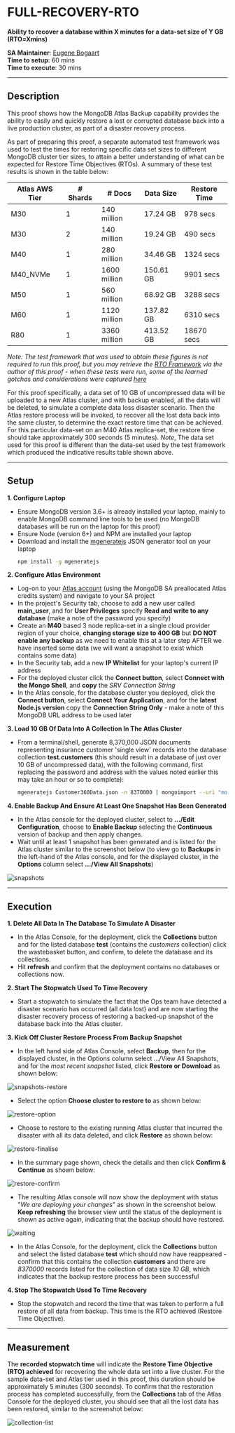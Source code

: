 # FULL-RECOVERY-RTO

__Ability to recover a database within X minutes for a data-set size of Y GB (RTO=Xmins)__

__SA Maintainer__: [Eugene Bogaart](mailto:eugene.bogaart@mongodb.com) <br/>
__Time to setup__: 60 mins <br/>
__Time to execute__: 30 mins <br/>


---
## Description

This proof shows how the MongoDB Atlas Backup capability provides the ability to easily and quickly restore a lost or corrupted database back into a live production cluster, as part of a disaster recovery process.

As part of preparing this proof, a separate automated test framework was used to test the times for restoring specific data set sizes to different MongoDB cluster tier sizes, to attain a better understanding of what can be expected for Restore Time Objectives (RTOs). A summary of these test results is shown in the table below:

| Atlas AWS Tier             | # Shards | # Docs        | Data Size  | Restore Time |
|----------------------------|----------|---------------|------------|--------------|
| M30                        |        1 |  140 million  |  17.24 GB  |    978 secs  |
| M30                        |        2 |  140 million  |  19.24 GB  |    490 secs  |
| M40                        |        1 |  280 million  |  34.46 GB  |   1324 secs  |
| M40_NVMe                   |        1 | 1600 million  | 150.61 GB  |   9901 secs  |
| M50                        |        1 |  560 million  |  68.92 GB  |   3288 secs  |
| M60                        |        1 | 1120 million  | 137.82 GB  |   6310 secs  |
| R80			             |        1 | 3360 million  | 413.52 GB  |  18670 secs  |

_Note: The test framework that was used to obtain these figures is not required to run this proof, but you may retrieve the [RTO Framework](https://drive.google.com/drive/folders/1DhFUDu5Y8gtSbbGICxpsHNwp162_mvtY?usp=sharing) via the author of this proof - when these tests were run, some of the learned _gotchas_ and considerations were captured [here](Tips.md)_

For this proof specifically, a data set of 10 GB of uncompressed data will be uploaded to a new Atlas cluster, and with backup enabled, all the data will be deleted, to simulate a complete data loss disaster scenario. Then the Atlas restore process will be invoked, to recover all the lost data back into the same cluster, to determine the exact restore time that can be achieved. For this particular data-set on an M40 Atlas replica-set, the restore time should take approximately 300 seconds (5 minutes). _Note_, The data set used for this proof is different than the data-set used by the test framework which produced the indicative results table shown above.


---
## Setup

__1. Configure Laptop__
* Ensure MongoDB version 3.6+ is already installed your laptop, mainly to enable MongoDB command line tools to be used (no MongoDB databases will be run on the laptop for this proof)
* Ensure Node (version 6+) and NPM are installed your laptop
* Download and install the [mgeneratejs](https://www.npmjs.com/package/mgeneratejs) JSON generator tool on your laptop
  ```bash
  npm install -g mgeneratejs
  ```

__2. Configure Atlas Environment__
* Log-on to your [Atlas account](http://cloud.mongodb.com) (using the MongoDB SA preallocated Atlas credits system) and navigate to your SA project
* In the project's Security tab, choose to add a new user called __main_user__, and for __User Privileges__ specify __Read and write to any database__ (make a note of the password you specify)
* Create an __M40__ based 3 node replica-set in a single cloud provider region of your choice, __changing storage size to 400 GB__ but __DO NOT enable any backup__ as we need to enable this at a later step AFTER we have inserted some data (we will want a snapshot to exist which contains some data)
* In the Security tab, add a new __IP Whitelist__ for your laptop's current IP address
* For the deployed cluster click the __Connect button__, select __Connect with the Mongo Shell__, and __copy__ the _SRV Connection String_
* In the Atlas console, for the database cluster you deployed, click the __Connect button__, select __Connect Your Application__, and for the __latest Node.js version__  copy the __Connection String Only__ - make a note of this MongoDB URL address to be used later

__3. Load 10 GB Of Data Into A Collection In The Atlas Cluster__
* From a terminal/shell, generate 8,370,000 JSON documents representing insurance customer 'single view' records into the database collection __test.customers__ (this should result in a database of just over 10 GB of uncompressed data), with the following command, first replacing the password and address with the values noted earlier this may take an hour or so to complete):
  ```bash
  mgeneratejs Customer360Data.json -n 8370000 | mongoimport --uri "mongodb+srv://main_user:MyPassword@testcluster-abcde.mongodb.net/test" --collection customers
  ```

__4. Enable Backup And Ensure At Least One Snapshot Has Been Generated__
* In the Atlas console for the deployed cluster, select to __.../Edit Configuration__, choose to __Enable Backup__ selecting the __Continuous__ version of backup and then apply changes.
* Wait until at least 1 snapshot has been generated and is listed for the Atlas cluster similar to the screenshot below (to view go to __Backups__ in the left-hand of the Atlas console, and for the displayed cluster, in the __Options__ column select __.../View All Snapshots__)

![snapshots](img/snapshots.png "snapshots")

    
---
## Execution

__1. Delete All Data In The Database To Simulate A Disaster__
* In the Atlas Console, for the deployment, click the __Collections__ button and for the listed database __test__ (contains the _customers_ collection) click the wastebasket button, and confirm, to delete the database and its collections.
* Hit __refresh__ and confirm that the deployment contains no databases or collections now.

__2. Start The Stopwatch Used To Time Recovery__
* Start a stopwatch to simulate the fact that the Ops team have detected a disaster scenario has occurred (all data lost) and are now starting the disaster recovery process of restoring a backed-up snapshot of the database back into the Atlas cluster.

__3. Kick Off Cluster Restore Process From Backup Snapshot__

* In the left hand side of Atlas Console, select __Backup__, then for the displayed cluster, in the Options column select .../View All Snapshots, and for the _most recent snapshot_ listed, click __Restore or Download__ as shown below:

![snapshots-restore](img/snapshots-restore.png "snapshots-restore")

* Select the option __Choose cluster to restore to__ as shown below:

![restore-option](img/restore-option.png "restore-option")

* Choose to restore to the existing running Atlas cluster that incurred the disaster with all its data deleted, and click __Restore__ as shown below:

![restore-finalise](img/restore-finalise.png "restore-finalise")

* In the summary page shown, check the details and then click __Confirm & Continue__ as shown below:

![restore-confirm](img/restore-confirm.png "restore-confirm")

* The resulting Atlas console will now show the deployment with status "_We are deploying your changes_" as shown in the screenshot below. __Keep refreshing__ the browser view until the status of the deployment is shown as active again, indicating that the backup should have restored.

![waiting](img/waiting.png "waiting")

* In the Atlas Console, for the deployment, click the __Collections__ button and select the listed database __test__ which should now have reappeared - confirm that this contains the collection __customers__ and there are _8370000_ records listed for the collection of data size _10 GB_, which indicates that the backup restore process has been successful

__4. Stop The Stopwatch Used To Time Recovery__
* Stop the stopwatch and record the time that was taken to perform a full restore of all data from backup. This time is the RTO achieved (Restore Time Objective).

 
---
## Measurement

The __recorded stopwatch time__ will indicate the __Restore Time Objective (RTO) achieved__ for recovering the whole data set into a live cluster. For the sample data-set and Atlas tier used in this proof, this duration should be approximately 5 minutes (300 seconds). To confirm that the restoration process has completed successfully, from the __Collections__ tab of the Atlas Console for the deployed cluster, you should see that all the lost data has been restored, similar to the screenshot below:

![collection-list](img/collection-list.png "collection-list")

